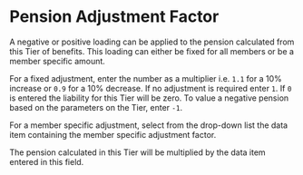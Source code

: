 # Pension Adjustment Factor

A negative or positive loading can be applied to the pension calculated
from this Tier of benefits. This loading can either be fixed for all
members or be a member specific amount.

For a fixed adjustment, enter the number as a multiplier i.e. `1.1` for a
10% increase or `0.9` for a 10% decrease. If no adjustment is required
enter `1`. If `0` is entered the liability for this Tier will be zero. To
value a negative pension based on the parameters on the Tier, enter `-1`.

For a member specific adjustment, select from the drop-down list the
data item containing the member specific adjustment factor.

The pension calculated in this Tier will be multiplied by the data item
entered in this field.
